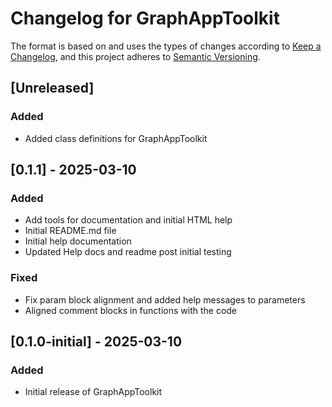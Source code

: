 # Changelog for GraphAppToolkit

The format is based on and uses the types of changes according to [Keep a Changelog](https://keepachangelog.com/en/1.0.0/),
and this project adheres to [Semantic Versioning](https://semver.org/spec/v2.0.0.html).

## [Unreleased]

### Added

- Added class definitions for GraphAppToolkit

## [0.1.1] - 2025-03-10

### Added

- Add tools for documentation and initial HTML help
- Initial README.md file
- Initial help documentation
- Updated Help docs and readme post initial testing

### Fixed

- Fix param block alignment and added help messages to parameters
- Aligned comment blocks in functions with the code

## [0.1.0-initial] - 2025-03-10

### Added

- Initial release of GraphAppToolkit